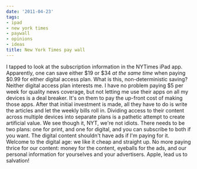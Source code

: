```yaml
---
date: '2011-04-23'
tags:
- ipad
- new york times
- paywall
- opinions
- ideas
title: New York Times pay wall
---
```


I tapped to look at the subscription information in the NYTimes iPad app. Apparently, one can save either $19 or $34 *at the same time* when paying $0.99 for either digital access plan. What is this, non-deterministic saving? Neither digital access plan interests me. I have no problem paying $5 per week for quality news coverage, but not letting me use their apps on all my devices is a deal breaker. It's on them to pay the up-front cost of making those apps. After that initial investment is made, all they have to do is write the articles and let the weekly bills roll in. Dividing access to their content across multiple devices into separate plans is a pathetic attempt to create artificial value. We see though it, NYT, we're not idiots. There needs to be two plans: one for print, and one for digital, and you can subscribe to both if you want. The digital content shouldn't have ads if I'm paying for it. Welcome to the digital age: we like it cheap and straight up. No more paying thrice for our content: money for the content, eyeballs for the ads, and our personal information for yourselves and your advertisers. Apple, lead us to salvation!
